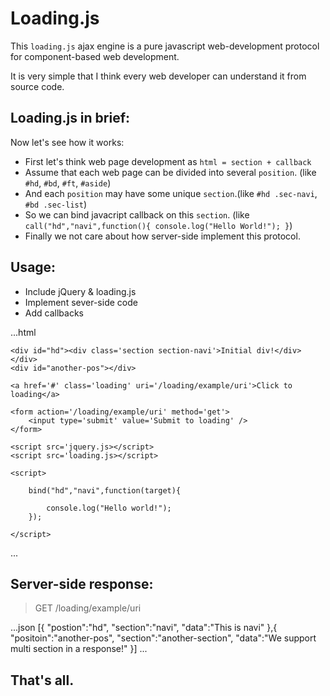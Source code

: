 Loading.js
==========

This `loading.js` ajax engine is a pure javascript web-development protocol for component-based web development.

It is very simple that I think every web developer can understand it from source code.

## Loading.js in brief:

Now let's see how it works:

- First let's think web page development as ` html = section + callback `
- Assume that each web page can be divided into several `position`. (like `#hd`, `#bd`, `#ft`, `#aside`)
- And each `position` may have some unique `section`.(like `#hd .sec-navi`, `#bd .sec-list`)
- So we can bind javacript callback on this `section`. (like `call("hd","navi",function(){ console.log("Hello World!"); }`)
- Finally we not care about how server-side implement this protocol.

## Usage:

- Include jQuery & loading.js
- Implement sever-side code
- Add callbacks

...html


	<div id="hd"><div class='section section-navi'>Initial div!</div></div>
	<div id="another-pos"></div>

	<a href='#' class='loading' uri='/loading/example/uri'>Click to loading</a>

	<form action='/loading/example/uri' method='get'>
		<input type='submit' value='Submit to loading' />
	</form>

	<script src='jquery.js></script>
	<script src='loading.js></script>

	<script>

		bind("hd","navi",function(target){

			console.log("Hello world!");
		});

	</script>

...


## Server-side response:


> GET /loading/example/uri

...json
[{
	"postion":"hd",
	"section":"navi",
	"data":"This is navi"
},{
	"positoin":"another-pos",
	"section":"another-section",
	"data":"We support multi section in a response!"
}]
...

## That's all.
